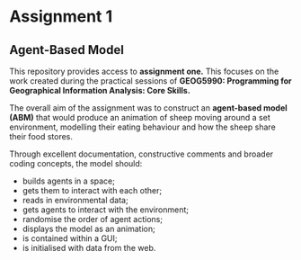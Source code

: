 # Assignment 1
## Agent-Based Model

This repository provides access to **assignment one.** This focuses on the work created during the practical sessions of **GEOG5990: Programming for Geographical Information Analysis: Core Skills.**

The overall aim of the assignment was to construct an **agent-based model (ABM)** that would produce an animation of sheep moving around a set environment, modelling their eating behaviour and how the sheep share their food stores.

Through excellent documentation, constructive comments and broader coding concepts, the model should:

  - builds agents in a space;
  - gets them to interact with each other;
  - reads in environmental data;
  - gets agents to interact with the environment;
  - randomise the order of agent actions;
  - displays the model as an animation;
  - is contained within a GUI;
  - is initialised with data from the web.
